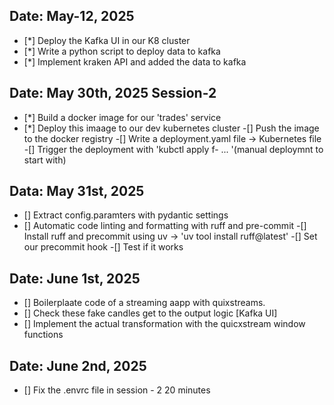## Date: May-12, 2025

- [*] Deploy the Kafka UI in our K8 cluster
- [*] Write a python script to deploy data to kafka
- [*] Implement kraken API and added the data to kafka
## Date: May 30th, 2025 Session-2
- [*] Build a docker image for our 'trades' service
- [*]  Deploy this imaage to our dev kubernetes cluster
      -[] Push the image to the docker registry
      -[] Write a deployment.yaml file -> Kubernetes file
      -[] Trigger the deployment with 'kubctl apply f- ... '(manual deploymnt to start with)
## Data: May 31st, 2025
-   [] Extract config.paramters with pydantic settings
-   [] Automatic code linting and formatting with ruff and pre-commit
    -[] Install ruff and precommit using uv -> 'uv tool install ruff@latest'
    -[] Set our precommit hook
    -[] Test if it works
## Date: June 1st, 2025
- [] Boilerplaate code of a streaming aapp with quixstreams.
- [] Check these fake candles get to the output logic [Kafka UI]
- [] Implement the actual transformation with the quicxstream window functions
##  Date: June 2nd, 2025
- [] Fix the .envrc file in session - 2 20 minutes
